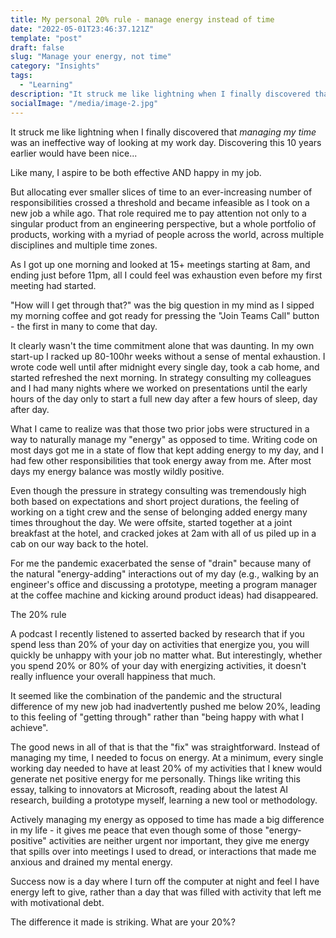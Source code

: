 ```yaml
---
title: My personal 20% rule - manage energy instead of time
date: "2022-05-01T23:46:37.121Z"
template: "post"
draft: false
slug: "Manage your energy, not time"
category: "Insights"
tags:
  - "Learning"
description: "It struck me like lightning when I finally discovered that *managing my time* was an ineffective way of looking at my work day. Discovering this 10 years earlier would have been nice..."
socialImage: "/media/image-2.jpg"
---
```


It struck me like lightning when I finally discovered that *managing my time* was an ineffective way of looking at my work day. Discovering this 10 years earlier would have been nice...

Like many, I aspire to be both effective AND happy in my job. 

But allocating ever smaller slices of time to an ever-increasing number of responsibilities crossed a threshold and became infeasible as I took on a new job a while ago. That role required me to pay attention not only to a singular product from an engineering perspective, but a whole portfolio of products, working with a myriad of people across the world, across multiple disciplines and multiple time zones.

As I got up one morning and looked at 15+ meetings starting at 8am, and ending just before 11pm, all I could feel was exhaustion even before my first meeting had started. 

"How will I get through that?" was the big question in my mind as I sipped my morning coffee and got ready for pressing the "Join Teams Call" button - the first in many to come that day.

It clearly wasn't the time commitment alone that was daunting. In my own start-up I racked up 80-100hr weeks without a sense of mental exhaustion. I wrote code well until after midnight every single day, took a cab home, and started refreshed the next morning. In strategy consulting my colleagues and I had many nights where we worked on presentations until the early hours of the day only to start a full new day after a few hours of sleep, day after day. 

What I came to realize was that those two prior jobs were structured in a way to naturally manage my "energy" as opposed to time. Writing code on most days got me in a state of flow that kept adding energy to my day, and I had few other responsibilities that took energy away from me. After most days my energy balance was mostly wildly positive.

Even though the pressure in strategy consulting was tremendously high both based on expectations and short project durations, the feeling of working on a tight crew and the sense of belonging added energy many times throughout the day. We were offsite, started together at a joint breakfast at the hotel, and cracked jokes at 2am with all of us piled up in a cab on our way back to the hotel. 

For me the pandemic exacerbated the sense of "drain" because many of the natural "energy-adding" interactions out of my day (e.g., walking by an engineer's office and discussing a prototype, meeting a program manager at the coffee machine and kicking around product ideas) had disappeared.

The 20% rule

A podcast I recently listened to asserted backed by research that if you spend less than 20% of your day on activities that energize you, you will quickly be unhappy with your job no matter what. But interestingly, whether you spend 20% or 80% of your day with energizing activities, it doesn't really influence your overall happiness that much. 

It seemed like the combination of the pandemic and the structural difference of my new job had inadvertently pushed me below 20%, leading to this feeling of "getting through" rather than "being happy with what I achieve".

The good news in all of that is that the "fix" was straightforward. Instead of managing my time, I needed to focus on energy. At a minimum, every single working day needed to have at least 20% of my activities that I knew would generate net positive energy for me personally. Things like writing this essay, talking to innovators at Microsoft, reading about the latest AI research, building a prototype myself, learning a new tool or methodology. 

Actively managing my energy as opposed to time has made a big difference in my life - it gives me peace that even though some of those "energy-positive" activities are neither urgent nor important, they give me energy that spills over into meetings I used to dread, or interactions that made me anxious and drained my mental energy.

Success now is a day where I turn off the computer at night and feel I have energy left to give, rather than a day that was filled with activity that left me with motivational debt.

The difference it made is striking. What are your 20%?